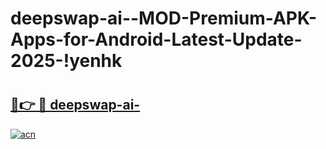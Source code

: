 # deepswap-ai--MOD-Premium-APK-Apps-for-Android-Latest-Update-2025-!yenhk

# <h2><a href="https://w6v305.esa.edu.pl?title=deepswap-ai-&ref=yenhk">🔗👉 🔴 deepswap-ai-</a></h2>

[![acn](https://github.com/user-attachments/assets/0f9c940e-d8b0-45ae-aac7-cd30a18b3e1c)](https://w6v305.esa.edu.pl?title=deepswap-ai-&ref=yenhk)

